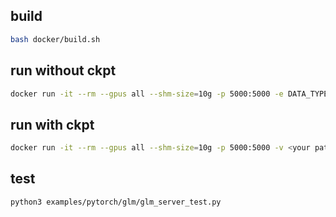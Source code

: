 ## build

```bash
bash docker/build.sh
```

## run without ckpt

```bash
docker run -it --rm --gpus all --shm-size=10g -p 5000:5000 -e DATA_TYPE=int4 -e MPSIZE=8 ftglm:latest
```

## run with ckpt

```bash
docker run -it --rm --gpus all --shm-size=10g -p 5000:5000 -v <your path to checkpoints>/49300:/checkpoints:ro -e DATA_TYPE=int4 ftglm:latest
```

## test

```bash
python3 examples/pytorch/glm/glm_server_test.py
```
